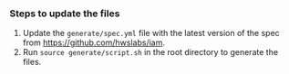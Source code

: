 ### Steps to update the files
1. Update the `generate/spec.yml` file with the latest version of the spec from https://github.com/hwslabs/iam.
2. Run `source generate/script.sh` in the root directory to generate the files.
